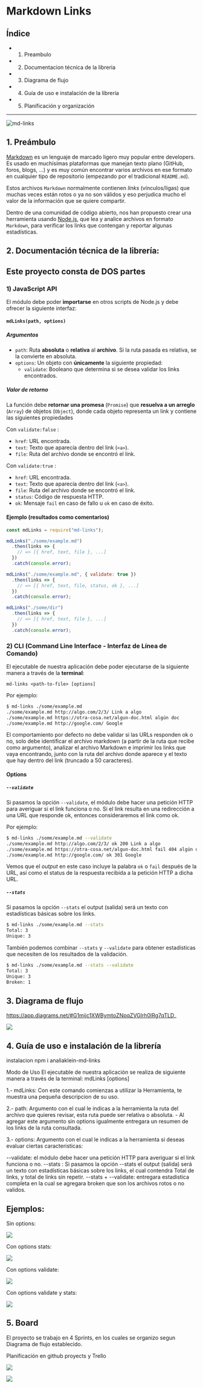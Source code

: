 # Markdown Links

## Índice

* 1. Preambulo
* 2. Documentacion técnica de la libreria
* 3. Diagrama de flujo
* 4. Guía de uso e instalación de la librería
* 5. Planificación y organización

***

![md-links](./mdLinks.png)


## 1. Preámbulo

[Markdown](https://es.wikipedia.org/wiki/Markdown) es un lenguaje de marcado
ligero muy popular entre developers. Es usado en muchísimas plataformas que
manejan texto plano (GitHub, foros, blogs, ...) y es muy común
encontrar varios archivos en ese formato en cualquier tipo de repositorio
(empezando por el tradicional `README.md`).

Estos archivos `Markdown` normalmente contienen _links_ (vínculos/ligas) que
muchas veces están rotos o ya no son válidos y eso perjudica mucho el valor de
la información que se quiere compartir.

Dentro de una comunidad de código abierto, nos han propuesto crear una
herramienta usando [Node.js](https://nodejs.org/), que lea y analice archivos
en formato `Markdown`, para verificar los links que contengan y reportar
algunas estadísticas.

## 2. Documentación técnica de la librería:



## Este proyecto consta de DOS partes

### 1) JavaScript API

El módulo debe poder **importarse** en otros scripts de Node.js y debe ofrecer la
siguiente interfaz:

#### `mdLinks(path, options)`

##### Argumentos

* `path`: Ruta **absoluta** o **relativa** al **archivo**.
Si la ruta pasada es relativa, se la convierte en absoluta.
* `options`: Un objeto con **únicamente** la siguiente propiedad:
  - `validate`: Booleano que determina si se desea validar los links
    encontrados.

##### Valor de retorno

La función debe **retornar una promesa** (`Promise`) que **resuelva a un arreglo**
(`Array`) de objetos (`Object`), donde cada objeto representa un link y contiene
las siguientes propiedades

Con `validate:false` :

* `href`: URL encontrada.
* `text`: Texto que aparecía dentro del link (`<a>`).
* `file`: Ruta del archivo donde se encontró el link.

Con `validate:true` :

* `href`: URL encontrada.
* `text`: Texto que aparecía dentro del link (`<a>`).
* `file`: Ruta del archivo donde se encontró el link.
* `status`: Código de respuesta HTTP.
* `ok`: Mensaje `fail` en caso de fallo u `ok` en caso de éxito.

#### Ejemplo (resultados como comentarios)

```js
const mdLinks = require("md-links");

mdLinks("./some/example.md")
  .then(links => {
    // => [{ href, text, file }, ...]
  })
  .catch(console.error);

mdLinks("./some/example.md", { validate: true })
  .then(links => {
    // => [{ href, text, file, status, ok }, ...]
  })
  .catch(console.error);

mdLinks("./some/dir")
  .then(links => {
    // => [{ href, text, file }, ...]
  })
  .catch(console.error);
```

### 2) CLI (Command Line Interface - Interfaz de Línea de Comando)

El ejecutable de nuestra aplicación debe poder ejecutarse de la siguiente
manera a través de la **terminal**:

`md-links <path-to-file> [options]`

Por ejemplo:

```sh
$ md-links ./some/example.md
./some/example.md http://algo.com/2/3/ Link a algo
./some/example.md https://otra-cosa.net/algun-doc.html algún doc
./some/example.md http://google.com/ Google
```

El comportamiento por defecto no debe validar si las URLs responden ok o no,
solo debe identificar el archivo markdown (a partir de la ruta que recibe como
argumento), analizar el archivo Markdown e imprimir los links que vaya
encontrando, junto con la ruta del archivo donde aparece y el texto
que hay dentro del link (truncado a 50 caracteres).

#### Options

##### `--validate`

Si pasamos la opción `--validate`, el módulo debe hacer una petición HTTP para
averiguar si el link funciona o no. Si el link resulta en una redirección a una
URL que responde ok, entonces consideraremos el link como ok.

Por ejemplo:

```sh
$ md-links ./some/example.md --validate
./some/example.md http://algo.com/2/3/ ok 200 Link a algo
./some/example.md https://otra-cosa.net/algun-doc.html fail 404 algún doc
./some/example.md http://google.com/ ok 301 Google
```

Vemos que el _output_ en este caso incluye la palabra `ok` o `fail` después de
la URL, así como el status de la respuesta recibida a la petición HTTP a dicha
URL.

##### `--stats`

Si pasamos la opción `--stats` el output (salida) será un texto con estadísticas
básicas sobre los links.

```sh
$ md-links ./some/example.md --stats
Total: 3
Unique: 3
```

También podemos combinar `--stats` y `--validate` para obtener estadísticas que
necesiten de los resultados de la validación.

```sh
$ md-links ./some/example.md --stats --validate
Total: 3
Unique: 3
Broken: 1
```

## 3. Diagrama de flujo

https://app.diagrams.net/#G1mijc1XWBymtoZNpqZVGlrh0lRg7qTLD_

![](./diagramadeflujo.png)



## 4. Guía de uso e instalación de la librería


instalacion
npm i analiaklein-md-links

Modo de Uso
El ejecutable de nuestra aplicación se realiza de siguiente manera a través de la terminal: mdLinks <path-to-file> [options]

1.- mdLinks: Con este comando comienzas a utilizar la Herramienta, te muestra una pequeña descripcion de su uso.

2.- path: Argumento con el cual le indicas a la herramienta la ruta del archivo que quieres revisar, esta ruta puede ser relativa o absoluta. - Al agregar este argumento sin options igualmente entregara un resumen de los links de la ruta consultada.

3.- options: Argumento con el cual le indicas a la herramienta si deseas evaluar ciertas caracteristicas:

--validate: el módulo debe hacer una petición HTTP para averiguar si el link funciona o no.
--stats : Si pasamos la opción --stats el output (salida) será un texto con estadísticas básicas sobre los links, el cual contendra Total de links, y total de links sin repetir.
--stats + --validate: entregara estadistica completa en la cual se agregara broken que son los archivos rotos o no validos.

## Ejemplos:


Sin options:


![](./sin-options.png)



Con options stats:


![](./options-stats.png)



Con options validate:


![](./options-validate.png)



Con options validate y stats:


![](./options-validate-stats.png)



## 5. Board


El proyecto se trabajo en 4 Sprints, en los cuales se organizo segun Diagrama de flujo establecido.


Planificación en github proyects y Trello



![](./githubproyect.png)



![](./trello.png)


